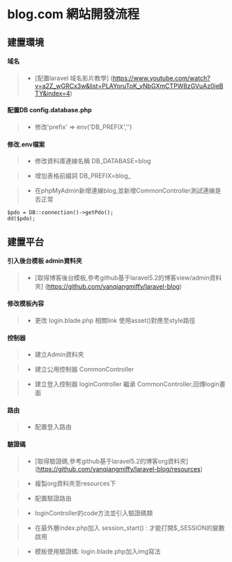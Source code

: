 # blog.com 網站開發流程

## 建置環境

#### 域名
>* [配置laravel 域名影片教學]
(https://www.youtube.com/watch?v=a2Z_wGRCx3w&list=PLAYoruToK_vNbGXmCTPW8zGVuAz0jeBTY&index=4)

#### 配置DB  config.database.php
>* 修改'prefix' => env('DB_PREFIX','')

#### 修改.env檔案
>* 修改資料庫連線名稱 DB_DATABASE=blog

>* 增加表格前綴詞 DB_PREFIX=blog_

>* 在phpMyAdmin新增連線blog,並新增CommonController測試連線是否正常

    $pdo = DB::connection()->getPdo();
    dd($pdo);

## 建置平台

#### 引入後台模板 admin資料夾
>* [取得博客後台模板,參考github基于laravel5.2的博客view/admin資料夾]
(https://github.com/yanqiangmiffy/laravel-blog)

#### 修改模板內容
>* 更改 login.blade.php 相關link 使用asset()對應至style路徑

#### 控制器
>* 建立Admin資料夾

>* 建立公用控制器 CommonController

>* 建立登入控制器 loginController 繼承 CommonController,回傳login畫面

#### 路由
>* 配置登入路由

#### 驗證碼

>* [取得驗證碼,參考github基于laravel5.2的博客org資料夾]
(https://github.com/yanqiangmiffy/laravel-blog/resources)

>* 複製org資料夾至resources下

>* 配置驗證路由

>* loginController的code方法並引入驗證碼類

>* 在最外層index.php加入 session_start() : 才能打開$_SESSION的變數啟用

>* 模板使用驗證碼: login.blade.php加入img寫法
